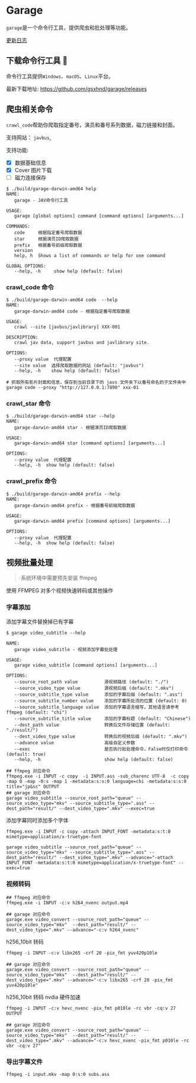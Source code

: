 # Garage

`garage`是一个命令行工具，提供爬虫和批处理等功能。

[更新日志](./CHANGELOG.md)

## 下载命令行工具 🔧

命令行工具提供`Windows`、`macOS`、`Linux`平台。

最新下载地址: <https://github.com/gsxhnd/garage/releases>

## 爬虫相关命令

`crawl_code`帮助你爬取指定番号，演员和番号系列数据，磁力链接和封面。

支持网站： `javbus`,

支持功能:

- [x] 数据基础信息
- [x] Cover 图片下载
- [ ] 磁力连接保存

```shell
$ ./build/garage-darwin-amd64 help
NAME:
   garage - JAV命令行工具

USAGE:
   garage [global options] command [command options] [arguments...]

COMMANDS:
   code     根据指定番号爬取数据
   star     根据演员ID爬取数据
   prefix   根据番号前缀爬取数据
   version
   help, h  Shows a list of commands or help for one command

GLOBAL OPTIONS:
   --help, -h     show help (default: false)
```

### crawl_code 命令

```shell
$ ./build/garage-darwin-amd64 code  --help
NAME:
   garage-darwin-amd64 code - 根据指定番号爬取数据

USAGE:
   crawl --site [javbus/javlibrary] XXX-001

DESCRIPTION:
   crawl jav data, support javbus and javlibrary site.

OPTIONS:
   --proxy value  代理配置
   --site value  选择爬取数据的网站 (default: "javbus")
   --help, -h    show help (default: false)
```

```shell
# 抓取所有影片封面和信息，保存到当前目录下的 javs 文件夹下以番号命名的子文件夹中
garage code --proxy "http://127.0.0.1:7890" xxx-01
```

### crawl_star 命令

```shell
$ ./build/garage-darwin-amd64 star --help
NAME:
   garage-darwin-amd64 star - 根据演员ID爬取数据

USAGE:
   garage-darwin-amd64 star [command options] [arguments...]

OPTIONS:
   --proxy value  代理配置
   --help, -h  show help (default: false)
```

### crawl_prefix 命令

```shell
$ ./build/garage-darwin-amd64 prefix --help
NAME:
   garage-darwin-amd64 prefix - 根据番号前缀爬取数据

USAGE:
   garage-darwin-amd64 prefix [command options] [arguments...]

OPTIONS:
   --proxy value  代理配置
   --help, -h  show help (default: false)
```

## 视频批量处理

> 系统环境中需要预先安装 ffmpeg

使用 FFMPEG 对多个视频快速转码或其他操作

### 字幕添加

添加字幕文件替换掉已有字幕

```shell
$ garage video_subtitle --help

NAME:
   garage video_subtitle - 视频添加字幕批处理

USAGE:
   garage video_subtitle [command options] [arguments...]

OPTIONS:
   --source_root_path value          源视频路径 (default: "./")
   --source_video_type value         源视频后缀 (default: ".mkv")
   --source_subtitle_type value      添加的字幕后缀 (default: ".ass")
   --source_subtitle_number value    添加的字幕所处流的位置 (default: 0)
   --source_subtitle_language value  添加的字幕语言缩写，其他语言请参考ffmpeg (default: "chi")
   --source_subtitle_title value     添加的字幕标题 (default: "Chinese")
   --dest_path value                 转换后文件存储位置 (default: "./result/")
   --dest_video_type value           转换后的视频后缀 (default: ".mkv")
   --advance value                   高级自定义参数
   --exec                            是否执行批处理命令，False时仅打印命令 (default: true)
   --help, -h                        show help (default: false)
```

```shell
## ffmpeg 对应命令
ffmpeg.exe -i INPUT -c copy  -i INPUT.ass -sub_charenc UTF-8  -c copy -map 0 -map -0:s -map 1 -metadata:s:s:0 language=chi -metadata:s:s:0 title="jp&sc" OUTPUT
## garage 对应命令
garage video_subtitle --source_root_path="queue" --source_video_type="mkv" --source_subtitle_type=".ass" --dest_path="result/" --dest_video_type=".mkv" --exec=true
```

添加字幕同时添加多个字体

```shell
ffmpeg.exe -i INPUT -c copy -attach INPUT_FONT -metadata:s:t:0 mimetype=application/x-truetype-font
```

```shell
garage video_subtitle --source_root_path="queue" --source_video_type="mkv" --source_subtitle_type=".ass" --dest_path="result/" --dest_video_type=".mkv" --advance="-attach INPUT_FONT -metadata:s:t:0 mimetype=application/x-truetype-font" --exec=true
```

### 视频转码

```shell
## ffmpeg 对应命令
ffmpeg.exe -i INPUT -c:v h264_nvenc output.mp4

## garage 对应命令
garage.exe video_convert --source_root_path="queue" --source_video_type="mkv"  --dest_path="result/" --dest_video_type=".mkv" --advance="-c:v h264_nvenc"
```

h256_10bit 转码

```shell
ffmpeg -i INPUT -c:v libx265 -crf 20 -pix_fmt yuv420p10le

## garage 对应命令
garage.exe video_convert --source_root_path="queue" --source_video_type="mkv"  --dest_path="result/" --dest_video_type=".mkv" --advance="-c:v libx265 -crf 20 -pix_fmt yuv420p10le"
```

h256_10bit 转码 nvdia 硬件加速

```shell
ffmpeg -i INPUT -c:v hevc_nvenc -pix_fmt p010le -rc vbr -cq:v 27 OUTPUT

## garage 对应命令
garage.exe video_convert --source_root_path="queue" --source_video_type="mkv"  --dest_path="result/" --dest_video_type=".mkv" --advance="-c:v hevc_nvenc -pix_fmt p010le -rc vbr -cq:v 27"
```

### 导出字幕文件

```shell
ffmpeg -i input.mkv -map 0:s:0 subs.ass
```
